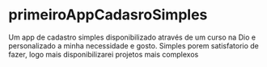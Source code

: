 # primeiroAppCadasroSimples
Um app de cadastro simples disponibilizado através de um curso na Dio e personalizado a minha necessidade e gosto. Simples porem satisfatorio de fazer, logo mais disponibilizarei projetos mais complexos 
